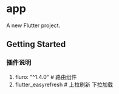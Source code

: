 # app

A new Flutter project.

## Getting Started


### 插件说明

1.  fluro: "^1.4.0"   # 路由组件
2.  flutter_easyrefresh # 上拉刷新 下拉加载

